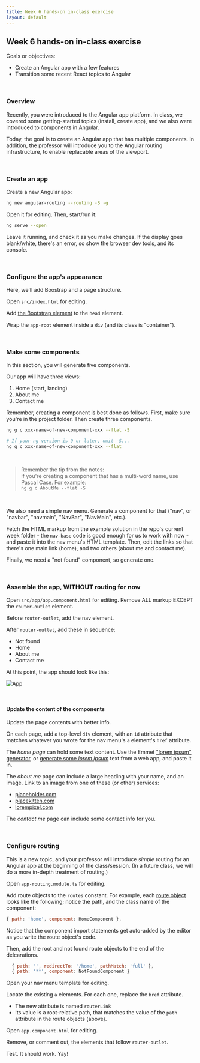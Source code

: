 ```yaml
---
title: Week 6 hands-on in-class exercise
layout: default
---
```


## Week 6 hands-on in-class exercise

Goals or objectives: 
* Create an Angular app with a few features 
* Transition some recent React topics to Angular 

<br>

### Overview

Recently, you were introduced to the Angular app platform. In class, we covered some getting-started topics (install, create app), and we also were introduced to components in Angular. 

Today, the goal is to create an Angular app that has multiple components. In addition, the professor will introduce you to the Angular routing infrastructure, to enable replacable areas of the viewport. 

<br>

### Create an app

Create a new Angular app:

```bash
ng new angular-routing --routing -S -g
```

Open it for editing. Then, start/run it:

```bash
ng serve --open
```

Leave it running, and check it as you make changes. If the display goes blank/white, there's an error, so show the browser dev tools, and its console. 

<br>

### Configure the app's appearance

Here, we'll add Boostrap and a page structure. 

Open `src/index.html` for editing. 

Add [the Bootstrap element](https://getbootstrap.com/docs/3.3/getting-started/#download-cdn) to the `head` element. 

Wrap the `app-root` element inside a `div` (and its class is "container"). 

<br>

### Make some components

In this section, you will generate five components. 

Our app will have three views:
1. Home (start, landing)
2. About me
3. Contact me

Remember, creating a component is best done as follows. First, make sure you're in the project folder. Then create three components.

```bash
ng g c xxx-name-of-new-component-xxx --flat -S

# If your ng version is 9 or later, omit -S...
ng g c xxx-name-of-new-component-xxx --flat
```

<br>

> Remember the tip from the notes:  
> If you're creating a component that has a multi-word name, use Pascal Case. For example:  
> ```ng g c AboutMe --flat -S```

<br>

We also need a simple nav menu. Generate a component for that ("nav", or "navbar", "navmain", "NavBar", "NavMain", etc.). 

Fetch the HTML markup from the example solution in the repo's current week folder - the `nav-base` code is good enough for us to work with now - and paste it into the nav menu's HTML template. Then, edit the links so that there's one main link (home), and two others (about me and contact me). 

Finally, we need a "not found" component, so generate one. 

<br>

### Assemble the app, WITHOUT routing for now

Open `src/app/app.component.html` for editing. Remove ALL markup EXCEPT the `router-outlet` element. 

Before `router-outlet`, add the nav element. 

After `router-outlet`, add these in sequence:
* Not found
* Home
* About me
* Contact me

At this point, the app should look like this:

![App](/bti425/media/week06-hands-on-1.png)

<br>

#### Update the content of the components

Update the page contents with better info. 

On each page, add a top-level `div` element, with an `id` attribute that matches whatever you wrote for the nav menu's `a` element's `href` attribute. 

The *home page* can hold some text content. Use the Emmet ["lorem ipsum" generator](https://docs.emmet.io/abbreviations/lorem-ipsum/),  or [generate some *lorem ipsum*](https://www.lipsum.com/) text from a web app, and paste it in. 

The *about me* page can include a large heading with your name, and an image. Link to an image from one of these (or other) services:
* [placeholder.com](https://placeholder.com/)
* [placekitten.com](https://placekitten.com/)
* [lorempixel.com](http://lorempixel.com/)

The *contact me* page can include some contact info for you.

<br>

### Configure routing

This is a new topic, and your professor will introduce *simple* routing for an Angular app at the beginning of the class/session. (In a future class, we will do a more in-depth treatment of routing.)

Open `app-routing.module.ts` for editing. 

Add route objects to the `routes` constant. For example, each [route object](https://angular.io/api/router/Route) looks like the following; notice the path, and the class name of the component:

```js
{ path: 'home', component: HomeComponent },
```

Notice that the component import statements get auto-added by the editor as you write the route object's code.

Then, add the root and not found route objects to the end of the delcarations.

```js
  { path: '', redirectTo: '/home', pathMatch: 'full' },
  { path: '**', component: NotFoundComponent }
```

Open your nav menu template for editing. 

Locate the existing `a` elements. For each one, replace the `href` attribute.  
* The new attribute is named `routerLink` 
* Its value is a root-relative path, that matches the value of the `path` attribute in the route objects (above). 

Open `app.component.html` for editing.

Remove, or comment out, the elements that follow `router-outlet`. 

Test. It should work. Yay!

<br>
